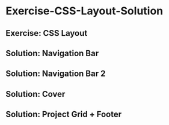 # Exercise-CSS-Layout-Solution
## Exercise: CSS Layout <br>
## Solution: Navigation Bar <br>
## Solution: Navigation Bar 2 <br>
## Solution: Cover <br>
## Solution: Project Grid + Footer <br>
